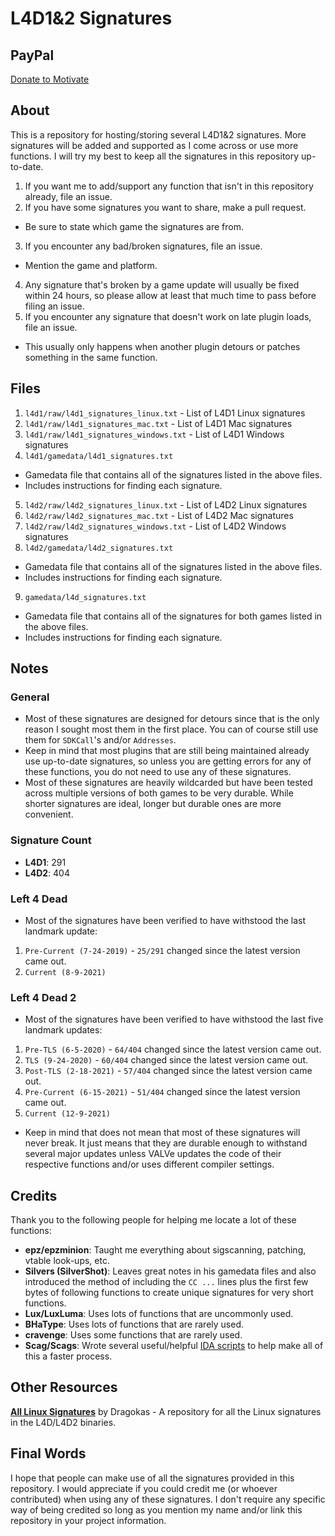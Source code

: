 # L4D1&2 Signatures

## PayPal
[Donate to Motivate](https://paypal.me/Psyk0tikism?locale.x=en_US)

## About
This is a repository for hosting/storing several L4D1&2 signatures. More signatures will be added and supported as I come across or use more functions. I will try my best to keep all the signatures in this repository up-to-date.
1. If you want me to add/support any function that isn't in this repository already, file an issue.
2. If you have some signatures you want to share, make a pull request.
- Be sure to state which game the signatures are from.
3. If you encounter any bad/broken signatures, file an issue.
- Mention the game and platform.
4. Any signature that's broken by a game update will usually be fixed within 24 hours, so please allow at least that much time to pass before filing an issue.
5. If you encounter any signature that doesn't work on late plugin loads, file an issue.
- This usually only happens when another plugin detours or patches something in the same function.

## Files
1. `l4d1/raw/l4d1_signatures_linux.txt` - List of L4D1 Linux signatures
2. `l4d1/raw/l4d1_signatures_mac.txt` - List of L4D1 Mac signatures
3. `l4d1/raw/l4d1_signatures_windows.txt` - List of L4D1 Windows signatures
4. `l4d1/gamedata/l4d1_signatures.txt`
- Gamedata file that contains all of the signatures listed in the above files.
- Includes instructions for finding each signature.
5. `l4d2/raw/l4d2_signatures_linux.txt` - List of L4D2 Linux signatures
6. `l4d2/raw/l4d2_signatures_mac.txt` - List of L4D2 Mac signatures
7. `l4d2/raw/l4d2_signatures_windows.txt` - List of L4D2 Windows signatures
8. `l4d2/gamedata/l4d2_signatures.txt`
- Gamedata file that contains all of the signatures listed in the above files.
- Includes instructions for finding each signature.
9. `gamedata/l4d_signatures.txt`
- Gamedata file that contains all of the signatures for both games listed in the above files.
- Includes instructions for finding each signature.

## Notes

### General
- Most of these signatures are designed for detours since that is the only reason I sought most them in the first place. You can of course still use them for `SDKCall`'s and/or `Addresses`.
- Keep in mind that most plugins that are still being maintained already use up-to-date signatures, so unless you are getting errors for any of these functions, you do not need to use any of these signatures.
- Most of these signatures are heavily wildcarded but have been tested across multiple versions of both games to be very durable. While shorter signatures are ideal, longer but durable ones are more convenient.

### Signature Count
- **L4D1**: 291
- **L4D2**: 404

### Left 4 Dead
- Most of the signatures have been verified to have withstood the last landmark update:
1. `Pre-Current (7-24-2019)` - `25/291` changed since the latest version came out.
2. `Current (8-9-2021)`

### Left 4 Dead 2
- Most of the signatures have been verified to have withstood the last five landmark updates:
1. `Pre-TLS (6-5-2020)` - `64/404` changed since the latest version came out.
2. `TLS (9-24-2020)` - `60/404` changed since the latest version came out.
3. `Post-TLS (2-18-2021)` - `57/404` changed since the latest version came out.
4. `Pre-Current (6-15-2021)` - `51/404` changed since the latest version came out.
5. `Current (12-9-2021)`
- Keep in mind that does not mean that most of these signatures will never break. It just means that they are durable enough to withstand several major updates unless VALVe updates the code of their respective functions and/or uses different compiler settings.

## Credits
Thank you to the following people for helping me locate a lot of these functions:
- **epz/epzminion**: Taught me everything about sigscanning, patching, vtable look-ups, etc.
- **Silvers (SilverShot)**: Leaves great notes in his gamedata files and also introduced the method of including the `CC ...` lines plus the first few bytes of following functions to create unique signatures for very short functions.
- **Lux/LuxLuma**: Uses lots of functions that are uncommonly used.
- **BHaType**: Uses lots of functions that are rarely used.
- **cravenge**: Uses some functions that are rarely used.
- **Scag/Scags**: Wrote several useful/helpful [IDA scripts](https://github.com/Scags/IDA-Scripts) to help make all of this a faster process.

## Other Resources
**[All Linux Signatures](https://github.com/dragokas/SM-Signatures)** by Dragokas - A repository for all the Linux signatures in the L4D/L4D2 binaries.

## Final Words
I hope that people can make use of all the signatures provided in this repository. I would appreciate if you could credit me (or whoever contributed) when using any of these signatures. I don't require any specific way of being credited so long as you mention my name and/or link this repository in your project information.
